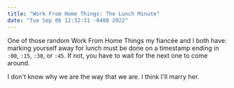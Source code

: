 ```yaml
---
title: "Work From Home Things: The Lunch Minute"
date: "Tue Sep 06 12:32:31 -0400 2022"
---
```


One of those random Work From Home Things my fiancée and I both have: marking
yourself away for lunch must be done on a timestamp ending in `:00`, `:15`,
`:30`, or `:45`. If not, you have to wait for the next one to come around.

I don't know why we are the way that we are. I think I'll marry her.
